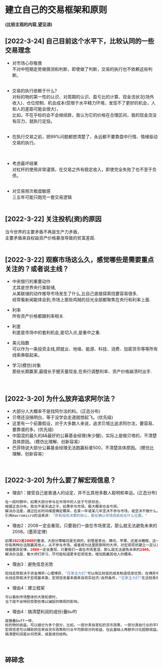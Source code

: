 # 建立自己的交易框架和原则
**(比较主观的内容,望见谅)**
<br>

## [2022-3-24] 自己目前这个水平下，比较认同的一些交易理念
- 对市场心存敬畏<br>
不对中短期走势做猜测和判断，即使做了判断，交易的执行也不依赖这些判断。
<br><br>

- 交易的执行依赖于什么? <br>
对标的物的第一性的认识、对周期的认识、盈亏比的计算、现金流状况(场外收入)、仓位控制、机会成本(受限于水平精力环境，发现不了更好的机会，人和人的差距可能会很大)，<br>
比如，不在乎标的会不会继续跌，我认为它的价格在合理区间，我的现金流没有压力，就执行定投。
<br><br>

- 在执行交易之前，把99%问题都想清楚了，永远都不要靠盘中行情、情绪驱动交易的执行。<br>
<br><br>

- 考虑最坏结果<br>
对杠杆的使用非常谨慎，在交易之外有稳定收入，即使完全失败了也不至于负债。
<br><br>

- 对交易频次极度敏感 <br>
三五年可能只跑完一套交易逻辑<br><br>


## [2022-3-22] 关注投机(资)的原因
当今世界的主要矛盾不再是生产力矛盾，<br>
主要矛盾来自权益资产价格暴涨导致的贫富差距.
<br><br>

## [2022-3-22] 观察市场这么久，感觉哪些是需要重点关注的？或者说主线？
- 中央银行的重要动作  
尤其是世界央行美联储,  
从美联储的动作推导市场发生了什么,比自己直接探索找要容易很多,  
经常看新闻能体会到,市场上那些鸡贼的目光全部都聚焦在央行和利率上面.  

- 利率  
所有资产价格都跟利率相关.  

- 利差  
利差是市场中的套利机会,是切入点,是重中之重.  

- 美元指数  
可以作为一条投资主线,把就业、地缘、能源、科技、消费、加密货币等等所有线索串联起来。    

- 学习(模仿)对象  
那些长期赢家,最擅长手握天量现金,在央行调整利率、资产价格崩溃时出手.  
<br><br>

## [2022-3-20] 为什么放弃追求阿尔法？
- 大部分人大概率不是找阿尔法的料。(正态分布)
- 贝塔还没搞明白，等于没学会走道就想起飞。(优先级)
- 这里有一个前置假设，对于大多数人来说，追求贝塔比追求阿尔法，要容易、要靠谱的多。(优先级)
- 中国混的最久的&&最好的公募基金经理(朱少醒)，实际上是做贝塔的，不清楚具体原因。（模仿比理解、创新容易）
- 巴菲特说大部分公募基金经理无法跑赢标普500，不清楚具体原因。（模仿比理解、创新容易）
<br>

## [2022-3-20] 为什么要了解宏观信息？
- 理由1：接受自己是普通人的设定，并不比其他多数人聪明和幸运。(正态分布)
```java
在一段时期中，如果大部分参与在市场中的人处于亏损状态，
根据正态分布，我也不是天选之子，如果参与市场，极大概率也会亏损。
解决办法是，通过拉长时间维度确定概率，在某一年或某几年坚决不参与市场，或坚决不做什么。 
引用macromicro的话来讲: "所有投资决策的核心，都在确认市场目前处在什么位置。"
```

- 理由2：2008一定会重现，只要我们一直在市场里混，那么就无法避免未来的2008。(墨菲定律)
```java
如果2022是2008的重演，大部分策略将是无效的，别管是茅台、腾讯、苹果、还是冰糖橙，这一年注定只会亏损。
你有两种办法跑赢其他人，从不参与市场，或者成为达里欧那样的大师，对宏观现状建立一定认识。
根据墨菲定律，2008一定会重现，只要我们一直在市场里混，那么就无法避免未来的2008。
解决办法是，像大师们学习，尽可能知道更多宏观信息，增加跑赢其他人的概率。
```

- 理由3：避免信息劣势
```java
短线走势取决于资金博弈/心理博弈，"庄家主力们"可以用比较低的成本制造信息优势，在博弈中获胜。
长线走势取决于宏观基本面，宏观信息基本面来自现实经济/自然条件，"庄家主力们"无法轻易改变，大家没有很大的信息差。
```

- 理由4：建立框架
```java
可以看到市场整体的大致轮廓时，  
当下就不会特别受那些难以捕捉的微观的影响。  
```

- 理由4：搞清楚利润的成份(叠buff)
```java
就像叠buff一样，
标的物的收益，可以细分为多个部分，比如，一部分来自宽松的货币政策，一部分源自行业的平均收益，一部分源自自身的超额收益。
宏观信息可以辅助抓住来自货币政策和行业平均那部分的收益，在此基础上再额外讨论超额收益。
搞清楚利润是从何而来、或是成份结构。
```
<br>

## 碎碎念
<!-- 

服从性测试
csgo里如果匪徒进攻比较垃, CT就容易反客为主 疯狂前压.

打工关系里, 领导给点压力, 发现打工人往后退就会加大力度.

投资市场看起来就像那些不缺钱的人比较强势的筹码, 反复打压折磨那些手头短期比较紧的人,让他们交出筹码.

房价和结婚生育率都是类似的, 知道你要结婚 知道你要生育, 所以卖方会比较强势, 涨价和给你加大压力之类的, 测试你的底线.

最常见的服从性测试就是喝酒,  
 一入局就代表也认饭桌上的游戏规则, 
要给上级敬酒 要等着别人灌你, 表达服从和对对方的尊重.

如果不认同 最好的办法就是不上桌, 不然上了你又不喝 双方都尴尬.
对待职场就是不入职, 或者摆烂.
对待涨价和教育内卷 就是别生育 或者run个地方生育  不上你的桌 不入局.

做大宗商品投资也是一样一样的,  尽量给自己创造强势筹码的条件.
几万块钱 没什么用 买完了 随便跌 随便打压测试 不看你走势, 拿个十年八年.

"服从性测试" 我记得第一次看到这个词 是在迷男那里, 好像是迷男提出的.
交际大师, 搭讪艺术祖师爷,搞出一个体系和理论框架, 被中国人学会了给玩坏了

后来我在休闲局里甚至形成了自己的游戏哲学, 
就是当匪徒 如果对方强势前压,
我就老六蹲点不动等你来抄家, 总能带走几个, 只剩自己直接自杀, 不再认同主流游戏规则.
4 5把M4架好枪等我去送, 门头没有的事.
-->
<br>